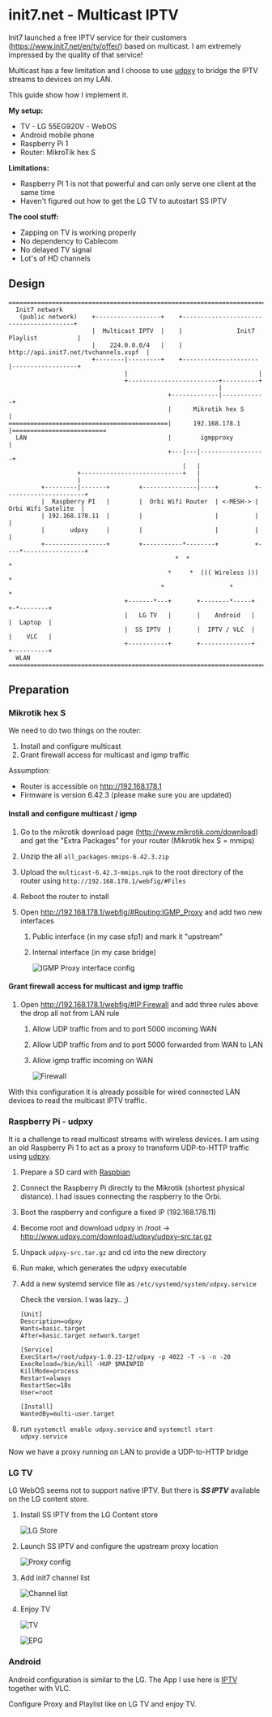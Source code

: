 # init7.net - Multicast IPTV

Init7 launched a free IPTV service for their customers (https://www.init7.net/en/tv/offer/) based on multicast. I am extremely impressed by the quality of that service!

Multicast has a few limitation and I choose to use [udpxy](http://www.udpxy.com/) to bridge the IPTV streams to devices on my LAN.

This guide show how I implement it.

**My setup:**

* TV - LG 55EG920V - WebOS
* Android mobile phone
* Raspberry Pi 1
* Router: MikroTik hex S

**Limitations:**

* Raspberry PI 1 is not that powerful and can only serve one client at the same time
* Haven't figured out how to get the LG TV to autostart SS IPTV

**The cool stuff:**

* Zapping on TV is working properly
* No dependency to Cablecom
* No delayed TV signal
* Lot's of HD channels



## Design

```
==================================================================================================
  Init7 network
   (public network)    +------------------+    +----------------------------------------+
                       |  Multicast IPTV  |    |               Init7 Playlist           |
                       |    224.0.0.0/4   |    |  http://api.init7.net/tvchannels.xspf  |
                       +--------|---------+    +---------------------|------------------+
                                |                                    |
                                +-------------------------+----------+
                                                          |
                                            +-------------|------------+
                                            |      Mikrotik hex S      |
============================================|      192.168.178.1       |==========================
  LAN                                       |        igmpproxy         |
                                            +---|---|------------------+
                                                |   |
                   +----------------------------+   |
                   |                                |
         +---------|-------+        +---------------|----+          +----------------------+
         |  Raspberry PI   |        |  Orbi Wifi Router  | <-MESH-> |  Orbi Wifi Satelite  |
         | 192.168.178.11  |        |                    |          |                      |
         |       udpxy     |        |                    |          |                      |
         +-----------------+        +-----------*--------+          +----*-----------------+
                                              *  *                     *
                                            *     *  ((( Wireless ))) *
                                          *                  *           *
                                +-------*---+       +--------*-----+     +-*--------+
                                |   LG TV   |       |    Android   |     |  Laptop  |
                                |  SS IPTV  |       |  IPTV / VLC  |     |    VLC   |
                                +-----------+       +--------------+     +----------+
  WLAN
==================================================================================================
```



## Preparation

### Mikrotik hex S

We need to do two things on the router:

1. Install and configure multicast
2. Grant firewall access for multicast and igmp traffic

Assumption:

* Router is accessible on http://192.168.178.1
* Firmware is version 6.42.3 (please make sure you are updated)

#### Install and configure multicast / igmp

1. Go to the mikrotik download page (http://www.mikrotik.com/download) and get the "Extra Packages" for your router (Mikrotik hex S = mmips)

2. Unzip the all `all_packages-mmips-6.42.3.zip`

3. Upload the `multicast-6.42.3-mmips.npk` to the root directory of the router using `http://192.168.178.1/webfig/#Files`

4. Reboot the router to install

5. Open http://192.168.178.1/webfig/#Routing:IGMP_Proxy and add two new interfaces

   1. Public interface (in my case sfp1) and mark it "upstream"

   2. Internal interface (in my case bridge)

      ![IGMP Proxy interface config](img/igmpproxy.png)

#### Grant firewall access for multicast and igmp traffic

1. Open http://192.168.178.1/webfig/#IP:Firewall and add three rules above the drop all not from LAN rule

   1. Allow UDP traffic from and to port 5000 incoming WAN

   2. Allow UDP traffic from and to port 5000 forwarded from WAN to LAN

   3. Allow igmp traffic incoming on WAN

      ![Firewall](img/firewall.png)



With this configuration it is already possible for wired connected LAN devices to read the multicast IPTV traffic. 

### Raspberry Pi - udpxy

It is a challenge to read multicast streams with wireless devices. I am using an old Raspberry Pi 1 to act as a proxy to transform UDP-to-HTTP traffic using [udpxy](http://www.udpxy.com/).

1. Prepare a SD card with [Raspbian](https://www.raspberrypi.org/downloads/raspbian/)

2. Connect the Raspberry Pi directly to the Mikrotik (shortest physical distance). I had issues connecting the raspberry to the Orbi.

3. Boot the raspberry and configure a fixed IP (192.168.178.11)

4. Become root and download udpxy in /root -> http://www.udpxy.com/download/udpxy/udpxy-src.tar.gz

5. Unpack `udpxy-src.tar.gz` and cd into the new directory

6. Run make, which generates the udpxy executable

7. Add a new systemd service file as `/etc/systemd/system/udpxy.service`

   Check the version. I was lazy.. ;)

   ```
   [Unit]
   Description=udpxy
   Wants=basic.target
   After=basic.target network.target

   [Service]
   ExecStart=/root/udpxy-1.0.23-12/udpxy -p 4022 -T -s -n -20
   ExecReload=/bin/kill -HUP $MAINPID
   KillMode=process
   Restart=always
   RestartSec=18s
   User=root

   [Install]
   WantedBy=multi-user.target
   ```

8. run `systemctl enable udpxy.service` and `systemctl start udpxy.service`

Now we have a proxy running on LAN to provide a UDP-to-HTTP bridge

### LG TV

LG WebOS seems not to support native IPTV. But there is ***SS IPTV*** available on the LG content store.

1. Install SS IPTV from the LG Content store

   ![LG Store](img/lgcontent.jpg)

2. Launch SS IPTV and configure the upstream proxy location

   ![Proxy config](img/proxysetting.jpg)

3. Add init7 channel list

   ![Channel list](img/channellist.jpg)

4. Enjoy TV

   ![TV](img/channeloverview.jpg)

   ![EPG](img/epg.jpg)

### Android

Android configuration is similar to the LG. The App I use here is [IPTV](https://play.google.com/store/apps/details?id=ru.iptvremote.android.iptv) together with VLC.

Configure Proxy and Playlist like on LG TV and enjoy TV.



